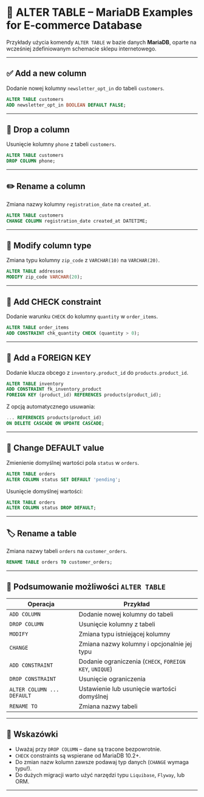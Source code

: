 
# 🔧 ALTER TABLE – MariaDB Examples for E-commerce Database

Przykłady użycia komendy `ALTER TABLE` w bazie danych **MariaDB**, oparte na wcześniej zdefiniowanym schemacie sklepu internetowego.

---

## ✅ Add a new column

Dodanie nowej kolumny `newsletter_opt_in` do tabeli `customers`.

```sql
ALTER TABLE customers
ADD newsletter_opt_in BOOLEAN DEFAULT FALSE;
```

---

## 🧹 Drop a column

Usunięcie kolumny `phone` z tabeli `customers`.

```sql
ALTER TABLE customers
DROP COLUMN phone;
```

---

## ✏️ Rename a column

Zmiana nazwy kolumny `registration_date` na `created_at`.

```sql
ALTER TABLE customers
CHANGE COLUMN registration_date created_at DATETIME;
```

---

## 🔁 Modify column type

Zmiana typu kolumny `zip_code` z `VARCHAR(10)` na `VARCHAR(20)`.

```sql
ALTER TABLE addresses
MODIFY zip_code VARCHAR(20);
```

---

## 🧪 Add CHECK constraint

Dodanie warunku `CHECK` do kolumny `quantity` w `order_items`.

```sql
ALTER TABLE order_items
ADD CONSTRAINT chk_quantity CHECK (quantity > 0);
```

---

## 🔗 Add a FOREIGN KEY

Dodanie klucza obcego z `inventory.product_id` do `products.product_id`.

```sql
ALTER TABLE inventory
ADD CONSTRAINT fk_inventory_product
FOREIGN KEY (product_id) REFERENCES products(product_id);
```

Z opcją automatycznego usuwania:

```sql
... REFERENCES products(product_id)
ON DELETE CASCADE ON UPDATE CASCADE;
```

---

## 🧾 Change DEFAULT value

Zmienienie domyślnej wartości pola `status` w `orders`.

```sql
ALTER TABLE orders
ALTER COLUMN status SET DEFAULT 'pending';
```

Usunięcie domyślnej wartości:

```sql
ALTER TABLE orders
ALTER COLUMN status DROP DEFAULT;
```

---

## 🏷 Rename a table

Zmiana nazwy tabeli `orders` na `customer_orders`.

```sql
RENAME TABLE orders TO customer_orders;
```

---

## 📌 Podsumowanie możliwości `ALTER TABLE`

| Operacja                     | Przykład                                                   |
|------------------------------|------------------------------------------------------------|
| `ADD COLUMN`                 | Dodanie nowej kolumny do tabeli                           |
| `DROP COLUMN`                | Usunięcie kolumny z tabeli                                |
| `MODIFY`                     | Zmiana typu istniejącej kolumny                           |
| `CHANGE`                     | Zmiana nazwy kolumny i opcjonalnie jej typu              |
| `ADD CONSTRAINT`             | Dodanie ograniczenia (`CHECK`, `FOREIGN KEY`, `UNIQUE`)   |
| `DROP CONSTRAINT`            | Usunięcie ograniczenia                                     |
| `ALTER COLUMN ... DEFAULT`   | Ustawienie lub usunięcie wartości domyślnej              |
| `RENAME TO`                  | Zmiana nazwy tabeli                                       |

---

## 🧠 Wskazówki

- Uważaj przy `DROP COLUMN` – dane są tracone bezpowrotnie.
- `CHECK` constraints są wspierane od MariaDB 10.2+.
- Do zmian nazw kolumn zawsze podawaj typ danych (`CHANGE` wymaga typu!).
- Do dużych migracji warto użyć narzędzi typu `Liquibase`, `Flyway`, lub ORM.

---

